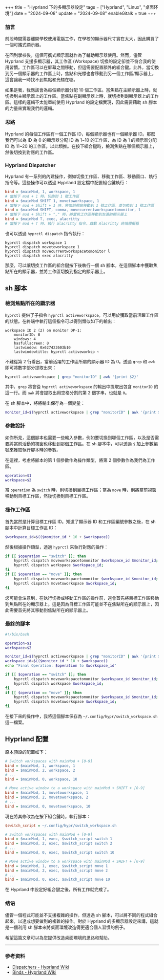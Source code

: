 +++
title = "Hyprland 下的多顯示器設定"
tags = ["Hyprland", "Linux", "桌面环境"]
date = "2024-09-08"
update = "2024-09-08"
enableGitalk = true
+++

### 前言
前段時間需要離開學校使用電腦工作，在學校的顯示器尺寸實在太大，因此購買了一個可攜式顯示器。

在回到學校後，這個可攜式顯示器就作為了輔助顯示器使用。然而，儘管 Hyprland 支援多顯示器，其工作區 (Workspace) 切換的設定卻並不符合我的使用習慣。工作區可以在屏幕之間移動，但這需要配置額外的組合鍵。此外，當切換到另一個顯示器的工作區上時，焦點和光標也會移動到另一個工作區/顯示器上，這會讓我一時找不到焦點和光標在哪。

如果是我，我應該會為每個顯示器分配 10 個工作區。當焦點在主顯示器上時，就切換到主顯示器上的工作區。當焦點在副顯示器上時，就切換到副顯示器上的工作區。這樣的邏輯不太能單純使用 Hyprland 的設定檔實現，因此需要藉助 sh 腳本的力量來實現我們的邏輯。

### 思路
Hyprland 的每個工作區有一個工作區 ID，每個顯示器也有一個顯示器 ID。那麼我們可以為 ID 為 0 的顯示器分配 ID 為 1~10 的工作區，為 ID 為 1 的顯示器分配 ID 為 11~20 的工作區，以此類推。在按下組合鍵時，檢測焦點在哪個顯示器上，然後切換到對應的工作區。

### Hyprland Dispatcher
Hyprland 有一系列的內建操作，例如切換工作區、移動工作區、移動窗口、執行指令等。這些操作可以透過 Hyprland 設定檔中配置組合鍵執行：
```ini
bind = $mainMod, 1, workspace, 1
# 當按下 mod + 1 時，切換到 1 號工作區
bind = $mainMod SHIFT 1, movetoworkspace, 1
# 當按下 mod + Shift + 1 時，將當前視窗移動到 1 號工作區，並切換到 1 號工作區
bind = $mainMod SHIFT, comma, movecurrentworkspacetomonitor, l
# 當按下 mod + Shift + "," 時，將當前工作區移動到左邊的顯示器上
bind = $mainMod T, exec, alacritty
# 當按下 mod + T 時，執行 alacritty 指令，啟動 Alacritty 終端模擬器
```

也可以透過 `hyprctl dispatch` 指令執行：

```shell
hyprctl dispatch workspace 1
hyprctl dispatch movetoworkspace 1
hyprctl dispatch movecurrentworkspacetomonitor l
hyprctl dispatch exec alacritty
```

那麼，可以讓切換工作區的組合鍵按下後執行一個 sh 腳本，在這個腳本中獲取焦點所在的顯示器，並將工作區切換到指定的顯示器上。

## sh 腳本
### 檢測焦點所在的顯示器
`hyprctl` 提供了子指令 `hyprctl activeworkspace`，可以用於獲取當前活躍工作區的狀態。在終端中執行這個指令可以得到類似如下的輸出：

```plain
workspace ID 2 (2) on monitor DP-1:
	monitorID: 0
	windows: 4
	hasfullscreen: 0
	lastwindow: 0x627422603b10
	lastwindowtitle: hyprctl activeworksp ~
```

不難從第 2 行看出，當前活躍的工作區所屬的顯示器 ID 為 0。透過 `grep` 和 `awk` 即可將數字部分提取出來：

```bash
hyprctl activeworkspace | grep "monitorID" | awk '{print $2}'
```

其中，`grep` 將會從 `hyprctl activeworkspace` 的輸出中提取出包含 `monitorID` 的這一行。而 `awk` 將會提取出用空格分割的第 2 個字串，也就是 `0`。

在 sh 腳本中，將將輸出保存為一個變量：

```bash
monitor_id=$(hyprctl activeworkspace | grep "monitorID" | awk '{print $2}')
```

### 參數設計
如你所見，這個腳本也需要一些輸入參數，例如要切換到哪個工作區，以及是否需要將當前活動的視窗也移動到那個工作區。在 sh 腳本中，可以透過 `$` 加上參數編號來獲取執行腳本時的參數。

在這裡，考慮將腳本的第 1 個參數作為操作類型，將第 2 個參數作為我們為工作區。

```bash
operation=$1
workspace=$2
```

當 `operation` 為 `switch` 時，則切換到目標工作區；當為 `move` 時，則將當前視窗移動到目標工作區，然後切換到目標工作區。

### 操作工作區
首先當然是計算目標工作區 ID。知道了顯示器 ID 和工作區編號參數之後，在 sh 腳本中計算目標工作區 ID：

```bash
$workspace_id=$(($monitor_id * 10 + $workspace))
```

然後根據操作類型，透過 `hyprctl` 來執行對應的操作：

```bash
if [[ $operation == "switch" ]]; then
	hyprctl dispatch moveworkspacetomonitor $workspace_id $monitor_id;
	hyprctl dispatch workspace $workspace_id;
fi
if [[ $operation == "move" ]]; then
	hyprctl dispatch moveworkspacetomonitor $workspace_id $monitor_id;
	hyprctl dispatch movetoworkspace $workspace_id;
fi
```

您可能會注意到，在執行切換或移動工作區的操作前，還會首先將目標工作區移動到焦點所在的顯示器上。這是因為目標工作區可能並不在焦點所在的顯示器上，因此需要首先將其移動到焦點所在的顯示器上。

### 最終的腳本
```bash
#!/bin/bash

operation=$1
workspace=$2

monitor_id=$(hyprctl activeworkspace | grep "monitorID" | awk '{print $2}')
workspace_id=$(($monitor_id * 10 + $workspace))
echo "Final Operation: $operation to $workspace_id"

if [[ $operation == "switch" ]]; then
	hyprctl dispatch moveworkspacetomonitor $workspace_id $monitor_id;
	hyprctl dispatch workspace $workspace_id;
fi
if [[ $operation == "move" ]]; then
	hyprctl dispatch moveworkspacetomonitor $workspace_id $monitor_id;
	hyprctl dispatch movetoworkspace $workspace_id;
fi

```

在接下來的操作中，我將這個腳本保存為 `~/.config/hypr/switch_workspace.sh` 這一檔案。

## Hyprland 配置
原本預設的配置如下：

```ini
# Switch workspaces with mainMod + [0-9]
bind = $mainMod, 1, workspace, 1
bind = $mainMod, 2, workspace, 2
# ...
bind = $mainMod, 0, workspace, 10

# Move active window to a workspace with mainMod + SHIFT + [0-9]
bind = $mainMod, 1, movetoworkspace, 1
bind = $mainMod, 2, movetoworkspace, 2
# ...
bind = $mainMod, 0, movetoworkspace, 10
```

現在將其修改為在按下組合鍵時，執行腳本：

```ini
$switch_script = ~/.config/hypr/switch_workspace.sh

# Switch workspaces with mainMod + [0-9]
bind = $mainMod, 1, exec, $switch_script switch 1
bind = $mainMod, 2, exec, $switch_script switch 2
# ...
bind = $mainMod, 0, exec, $switch_script switch 10

# Move active window to a workspace with mainMod + SHIFT + [0-9]
bind = $mainMod, 1, exec, $switch_script move 1
bind = $mainMod, 2, exec, $switch_script move 2
# ...
bind = $mainMod, 0, exec, $switch_script move 10
```

在 Hyprland 中設定好組合鍵之後，所有工作就完成了。

### 结语
儘管一個程式可能並不支援複雜的操作，但透過 sh 腳本，可以將不同的程式組合起來，以達成想要做到的複雜的操作。對於 Hyprland 的多顯示器設定來講，這就是一個利用 sh 腳本來將桌面環境改造得更適合個人習慣的例子。

希望這篇文章可以為您提供改造桌面環境的思路和幫助。

- - -
### 参考资料
- [Dispatchers - Hyprland Wiki](https://wiki.hyprland.org/Configuring/Dispatchers/)
- [Binds - Hyprland Wiki](https://wiki.hyprland.org/Configuring/Binds/)